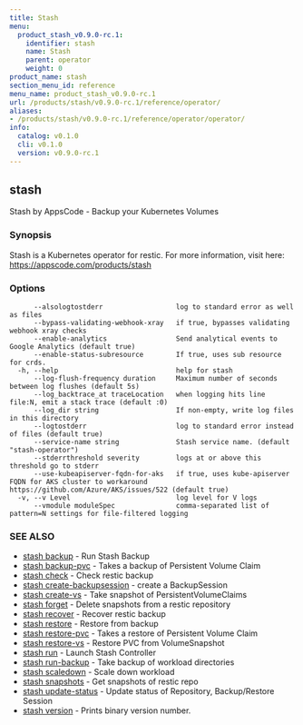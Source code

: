 ```yaml
---
title: Stash
menu:
  product_stash_v0.9.0-rc.1:
    identifier: stash
    name: Stash
    parent: operator
    weight: 0
product_name: stash
section_menu_id: reference
menu_name: product_stash_v0.9.0-rc.1
url: /products/stash/v0.9.0-rc.1/reference/operator/
aliases:
- /products/stash/v0.9.0-rc.1/reference/operator/operator/
info:
  catalog: v0.1.0
  cli: v0.1.0
  version: v0.9.0-rc.1
---
```


## stash

Stash by AppsCode - Backup your Kubernetes Volumes

### Synopsis

Stash is a Kubernetes operator for restic. For more information, visit here: https://appscode.com/products/stash

### Options

```
      --alsologtostderr                  log to standard error as well as files
      --bypass-validating-webhook-xray   if true, bypasses validating webhook xray checks
      --enable-analytics                 Send analytical events to Google Analytics (default true)
      --enable-status-subresource        If true, uses sub resource for crds.
  -h, --help                             help for stash
      --log-flush-frequency duration     Maximum number of seconds between log flushes (default 5s)
      --log_backtrace_at traceLocation   when logging hits line file:N, emit a stack trace (default :0)
      --log_dir string                   If non-empty, write log files in this directory
      --logtostderr                      log to standard error instead of files (default true)
      --service-name string              Stash service name. (default "stash-operator")
      --stderrthreshold severity         logs at or above this threshold go to stderr
      --use-kubeapiserver-fqdn-for-aks   if true, uses kube-apiserver FQDN for AKS cluster to workaround https://github.com/Azure/AKS/issues/522 (default true)
  -v, --v Level                          log level for V logs
      --vmodule moduleSpec               comma-separated list of pattern=N settings for file-filtered logging
```

### SEE ALSO

* [stash backup](/products/stash/v0.9.0-rc.1/reference/operator/stash_backup)	 - Run Stash Backup
* [stash backup-pvc](/products/stash/v0.9.0-rc.1/reference/operator/stash_backup-pvc)	 - Takes a backup of Persistent Volume Claim
* [stash check](/products/stash/v0.9.0-rc.1/reference/operator/stash_check)	 - Check restic backup
* [stash create-backupsession](/products/stash/v0.9.0-rc.1/reference/operator/stash_create-backupsession)	 - create a BackupSession
* [stash create-vs](/products/stash/v0.9.0-rc.1/reference/operator/stash_create-vs)	 - Take snapshot of PersistentVolumeClaims
* [stash forget](/products/stash/v0.9.0-rc.1/reference/operator/stash_forget)	 - Delete snapshots from a restic repository
* [stash recover](/products/stash/v0.9.0-rc.1/reference/operator/stash_recover)	 - Recover restic backup
* [stash restore](/products/stash/v0.9.0-rc.1/reference/operator/stash_restore)	 - Restore from backup
* [stash restore-pvc](/products/stash/v0.9.0-rc.1/reference/operator/stash_restore-pvc)	 - Takes a restore of Persistent Volume Claim
* [stash restore-vs](/products/stash/v0.9.0-rc.1/reference/operator/stash_restore-vs)	 - Restore PVC from VolumeSnapshot
* [stash run](/products/stash/v0.9.0-rc.1/reference/operator/stash_run)	 - Launch Stash Controller
* [stash run-backup](/products/stash/v0.9.0-rc.1/reference/operator/stash_run-backup)	 - Take backup of workload directories
* [stash scaledown](/products/stash/v0.9.0-rc.1/reference/operator/stash_scaledown)	 - Scale down workload
* [stash snapshots](/products/stash/v0.9.0-rc.1/reference/operator/stash_snapshots)	 - Get snapshots of restic repo
* [stash update-status](/products/stash/v0.9.0-rc.1/reference/operator/stash_update-status)	 - Update status of Repository, Backup/Restore Session
* [stash version](/products/stash/v0.9.0-rc.1/reference/operator/stash_version)	 - Prints binary version number.

